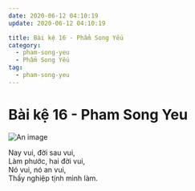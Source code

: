 ```yaml
---
date: 2020-06-12 04:10:19
update: 2020-06-12 04:10:19

title: Bài kệ 16 - Phẩm Song Yếu
category:
  - pham-song-yeu
  - Phẩm Song Yếu
tag:
  - pham-song-yeu
---
```


# Bài kệ 16 - Pham Song Yeu

![An image](/img/pham-song-yeu/pham-song-yeu-016.jpg)

Nay vui, đời sau vui,<br>Làm phước, hai đời vui,<br>Nó vui, nó an vui,<br>Thấy nghiệp tịnh mình làm.<br>
